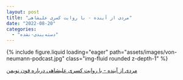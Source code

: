 ```yaml
---
layout: post
title: "مردی از آینده - با روایت کسری علیشاهی"
date: "2022-08-20"
categories: 
  - "دسته‌بندی-نشده"
---
```



{% include figure.liquid loading="eager" path="assets/images/von-neumann-podcast.jpg" class="img-fluid rounded z-depth-1" %}

[مردی از آینده - با روایت کسری علیشاهی درباره فون نویمن](https://castbox.fm/episode/%D9%85%D8%B1%D8%AF%DB%8C-%D8%A7%D8%B2-%D8%A2%DB%8C%D9%86%D8%AF%D9%87---%D8%A8%D8%A7-%D8%B1%D9%88%D8%A7%DB%8C%D8%AA-%DA%A9%D8%B3%D8%B1%DB%8C-%D8%B9%D9%84%DB%8C%D8%B4%D8%A7%D9%87%DB%8C-id4584326-id522853734?country=us)
